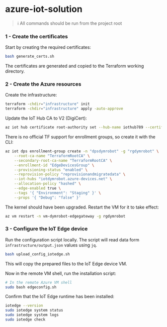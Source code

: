 # azure-iot-solution

> ℹ️ All commands should be run from the project root

### 1 - Create the certificates

Start by creating the required certificates:

```sh
bash generate_certs.sh
```

The certificates are generated and copied to the Terraform working directory.

### 2 - Create the Azure resources

Create the infrastructure:

```sh
terraform -chdir="infrastructure" init
terraform -chdir="infrastructure" apply -auto-approve
```

Update the IoT Hub CA to V2 (DigiCert):

```sh
az iot hub certificate root-authority set --hub-name iothub789 --certificate-authority v2
```

There is no official TF support for enrollment groups, so create it with the CLI:

```sh
az iot dps enrollment-group create -n "dpsdymrobot" -g "rgdymrobot" \
    --root-ca-name "TerraformRootCA" \
    --secondary-root-ca-name "TerraformRootCA" \
    --enrollment-id "EdgeDevicesGroup" \
    --provisioning-status "enabled" \
    --reprovision-policy "reprovisionandmigratedata" \
    --iot-hubs "iotdymrobot.azure-devices.net" \
    --allocation-policy "hashed" \
    --edge-enabled true \
    --tags '{ "Environment": "Staging" }' \
    --props '{ "Debug": "false" }'
```

The kernel should have been upgraded. Restart the VM for it to take effect:

```sh
az vm restart -n vm-dymrobot-edgegateway -g rgdymrobot
```

### 3 - Configure the IoT Edge device

Run the configuration script locally. The script will read data form `infrastructure/output.json` values using `jq`.

```sh
bash upload_config_iotedge.sh
```

This will copy the prepared files to the IoT Edge device VM.

Now in the remote VM shell, run the installation script:

```sh
# In the remote Azure VM shell
sudo bash edgeconfig.sh
```

Confirm that the IoT Edge runtime has been installed:

```sh
iotedge --version
sudo iotedge system status
sudo iotedge system logs
sudo iotedge check
```
